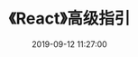 ---
title: 《React》高级指引
date: 2019-09-12 11:27:00
tags: 
  - React
categories:
  - 读书笔记
  - React
visible: hide
---